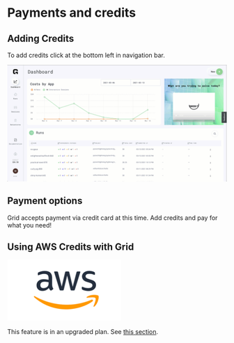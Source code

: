 # Payments and credits

## Adding Credits

To add credits click at the bottom left in navigation bar.

![](../../.gitbook/assets/bill.gif)

## Payment options

Grid accepts payment via credit card at this time. Add credits and pay for what you need!

## Using AWS Credits with Grid

![](../../.gitbook/assets/image%20%2852%29.png)

This feature is in an upgraded plan. See [this section](../upgrades/adding-custom-cloud-credentials.md).


